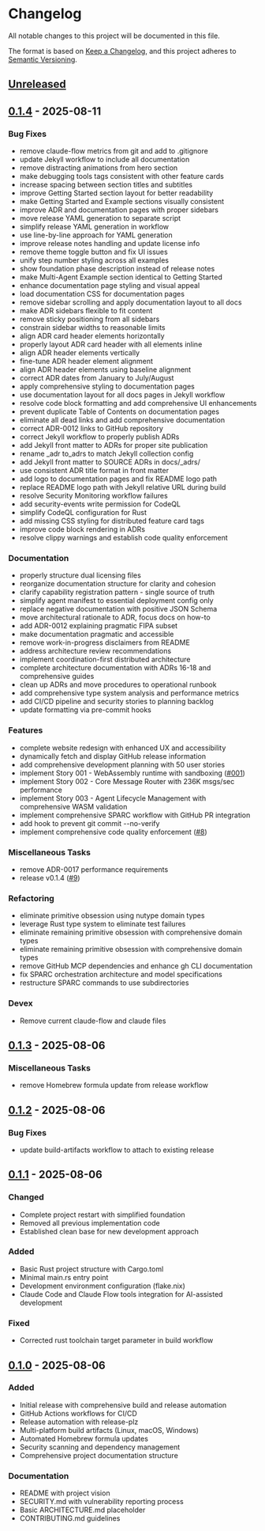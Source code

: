 # Changelog

All notable changes to this project will be documented in this file.

The format is based on [Keep a Changelog](https://keepachangelog.com/en/1.0.0/),
and this project adheres to
[Semantic Versioning](https://semver.org/spec/v2.0.0.html).

## [Unreleased]

## [0.1.4](https://github.com/jwilger/caxton/compare/v0.1.3...v0.1.4) - 2025-08-11

### Bug Fixes

- remove claude-flow metrics from git and add to .gitignore
- update Jekyll workflow to include all documentation
- remove distracting animations from hero section
- make debugging tools tags consistent with other feature cards
- increase spacing between section titles and subtitles
- improve Getting Started section layout for better readability
- make Getting Started and Example sections visually consistent
- improve ADR and documentation pages with proper sidebars
- move release YAML generation to separate script
- simplify release YAML generation in workflow
- use line-by-line approach for YAML generation
- improve release notes handling and update license info
- remove theme toggle button and fix UI issues
- unify step number styling across all examples
- show foundation phase description instead of release notes
- make Multi-Agent Example section identical to Getting Started
- enhance documentation page styling and visual appeal
- load documentation CSS for documentation pages
- remove sidebar scrolling and apply documentation layout to all docs
- make ADR sidebars flexible to fit content
- remove sticky positioning from all sidebars
- constrain sidebar widths to reasonable limits
- align ADR card header elements horizontally
- properly layout ADR card header with all elements inline
- align ADR header elements vertically
- fine-tune ADR header element alignment
- align ADR header elements using baseline alignment
- correct ADR dates from January to July/August
- apply comprehensive styling to documentation pages
- use documentation layout for all docs pages in Jekyll workflow
- resolve code block formatting and add comprehensive UI enhancements
- prevent duplicate Table of Contents on documentation pages
- eliminate all dead links and add comprehensive documentation
- correct ADR-0012 links to GitHub repository
- correct Jekyll workflow to properly publish ADRs
- add Jekyll front matter to ADRs for proper site publication
- rename \_adr to_adrs to match Jekyll collection config
- add Jekyll front matter to SOURCE ADRs in docs/\_adrs/
- use consistent ADR title format in front matter
- add logo to documentation pages and fix README logo path
- replace README logo path with Jekyll relative URL during build
- resolve Security Monitoring workflow failures
- add security-events write permission for CodeQL
- simplify CodeQL configuration for Rust
- add missing CSS styling for distributed feature card tags
- improve code block rendering in ADRs
- resolve clippy warnings and establish code quality enforcement

### Documentation

- properly structure dual licensing files
- reorganize documentation structure for clarity and cohesion
- clarify capability registration pattern - single source of truth
- simplify agent manifest to essential deployment config only
- replace negative documentation with positive JSON Schema
- move architectural rationale to ADR, focus docs on how-to
- add ADR-0012 explaining pragmatic FIPA subset
- make documentation pragmatic and accessible
- remove work-in-progress disclaimers from README
- address architecture review recommendations
- implement coordination-first distributed architecture
- complete architecture documentation with ADRs 16-18 and comprehensive guides
- clean up ADRs and move procedures to operational runbook
- add comprehensive type system analysis and performance metrics
- add CI/CD pipeline and security stories to planning backlog
- update formatting via pre-commit hooks

### Features

- complete website redesign with enhanced UX and accessibility
- dynamically fetch and display GitHub release information
- add comprehensive development planning with 50 user stories
- implement Story 001 - WebAssembly runtime with sandboxing
  ([#001](https://github.com/jwilger/caxton/pull/001))
- implement Story 002 - Core Message Router with 236K msgs/sec performance
- implement Story 003 - Agent Lifecycle Management with comprehensive WASM
  validation
- implement comprehensive SPARC workflow with GitHub PR integration
- add hook to prevent git commit --no-verify
- implement comprehensive code quality enforcement
  ([#8](https://github.com/jwilger/caxton/pull/8))

### Miscellaneous Tasks

- remove ADR-0017 performance requirements
- release v0.1.4 ([#9](https://github.com/jwilger/caxton/pull/9))

### Refactoring

- eliminate primitive obsession using nutype domain types
- leverage Rust type system to eliminate test failures
- eliminate remaining primitive obsession with comprehensive domain types
- eliminate remaining primitive obsession with comprehensive domain types
- remove GitHub MCP dependencies and enhance gh CLI documentation
- fix SPARC orchestration architecture and model specifications
- restructure SPARC commands to use subdirectories

### Devex

- Remove current claude-flow and claude files

## [0.1.3](https://github.com/jwilger/caxton/compare/v0.1.2...v0.1.3) - 2025-08-06

### Miscellaneous Tasks

- remove Homebrew formula update from release workflow

## [0.1.2](https://github.com/jwilger/caxton/compare/v0.1.1...v0.1.2) - 2025-08-06

### Bug Fixes

- update build-artifacts workflow to attach to existing release

## [0.1.1] - 2025-08-06

### Changed

- Complete project restart with simplified foundation
- Removed all previous implementation code
- Established clean base for new development approach

### Added

- Basic Rust project structure with Cargo.toml
- Minimal main.rs entry point
- Development environment configuration (flake.nix)
- Claude Code and Claude Flow tools integration for AI-assisted development

### Fixed

- Corrected rust toolchain target parameter in build workflow

## [0.1.0] - 2025-08-06

### Added

- Initial release with comprehensive build and release automation
- GitHub Actions workflows for CI/CD
- Release automation with release-plz
- Multi-platform build artifacts (Linux, macOS, Windows)
- Automated Homebrew formula updates
- Security scanning and dependency management
- Comprehensive project documentation structure

### Documentation

- README with project vision
- SECURITY.md with vulnerability reporting process
- Basic ARCHITECTURE.md placeholder
- CONTRIBUTING.md guidelines

[0.1.0]: https://github.com/jwilger/caxton/releases/tag/v0.1.0
[0.1.1]: https://github.com/jwilger/caxton/compare/v0.1.0...v0.1.1
[unreleased]: https://github.com/jwilger/caxton/compare/v0.1.1...HEAD
